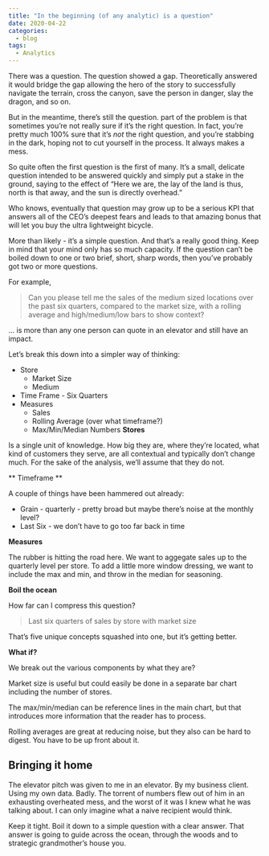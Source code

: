 ```yaml
---
title: "In the beginning (of any analytic) is a question"
date: 2020-04-22
categories:
  - blog
tags:
  - Analytics
---
```


There was a question.  The question showed a gap.  Theoretically answered it would bridge the gap allowing the hero of the story to successfully navigate the terrain, cross the canyon, save the person in danger, slay the dragon, and so on.

But in the meantime, there’s still the question.  part of the problem is that sometimes you’re not really sure if it’s the right question.  In fact, you’re pretty much 100% sure that it’s _not_ the right question, and you’re stabbing in the dark, hoping not to cut yourself in the process.  It always makes a mess.

So quite often the first question is the first of many.  It’s a small, delicate question intended to be answered quickly and simply put a stake in the ground, saying to the effect of “Here we are, the lay of the land is thus, north is that away, and the sun is directly overhead.”

Who knows, eventually that question may grow up to be a serious KPI that answers all of the CEO’s deepest fears and leads to that amazing bonus that will let you buy the ultra lightweight bicycle.  

More than likely - it’s a simple question.  And that’s a really good thing.  Keep in mind that your mind only has so much capacity.  If the question can’t be boiled down to one or two brief, short, sharp words, then you’ve probably got two or more questions. 

For example, 

> Can you please tell me the sales of the medium sized locations over the past six quarters, compared to the market size, with a rolling average and high/medium/low bars to show context?

... is more than any one person can quote in an elevator and still have an impact.  

Let’s break this down into a simpler way of thinking:

* Store
	* Market Size
	* Medium
* Time Frame - Six Quarters
* Measures
	* Sales
	* Rolling Average (over what timeframe?)
	* Max/Min/Median Numbers
**Stores**

Is a single unit of knowledge. How big they are, where they’re located, what kind of customers they serve, are all contextual and typically don’t change much.  For the sake of the analysis, we’ll assume that they do not.

** Timeframe **

A couple of things have been hammered out already:

* Grain - quarterly - pretty broad but maybe there’s noise at the monthly level?
* Last Six - we don’t have to go too far back in time

**Measures**

The rubber is hitting the road here.   We want to aggegate sales up to the quarterly level per store.  To add a little more window dressing, we want to include the max and min, and throw in the median for seasoning.  

**Boil the ocean**

How far can I compress this question?

> Last six quarters of sales by store with market size

That’s five unique concepts squashed into one, but it’s getting better. 

**What if?**

We break out the various components by what they are?  

Market size is useful but could easily be done in a separate bar chart including the number of stores. 

The max/min/median can be reference lines in the main chart, but that introduces more information that the reader has to process.  

Rolling averages are great at reducing noise, but they also can be hard to digest.  You have to be up front about it. 

## Bringing it home

The elevator pitch was given to me in an elevator.  By my business client.  Using my own data.  Badly.  The torrent of numbers flew out of him in an exhausting
overheated mess, and the worst of it was I knew what he was talking about.  I can only imagine what a naive recipient would think.

Keep it tight.  Boil it down to a simple question with a clear answer.  That answer is going to guide across the ocean, through the woods and to strategic grandmother’s house you.  